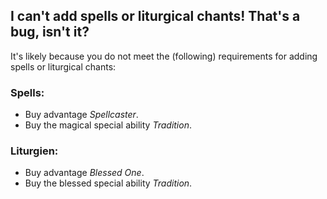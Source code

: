 ## I can't add spells or liturgical chants! That's a bug, isn't it?

It's likely because you do not meet the (following) requirements for adding spells or liturgical chants:

### Spells:

- Buy advantage *Spellcaster*.
- Buy the magical special ability *Tradition*.

### Liturgien:

* Buy advantage *Blessed One*.
* Buy the blessed special ability *Tradition*.
